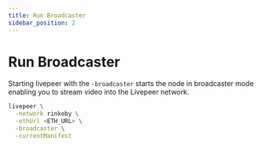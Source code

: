 ```yaml
---
title: Run Broadcaster
sidebar_position: 2
---
```


# Run Broadcaster

Starting livepeer with the `-broadcaster` starts the node in broadcaster mode
enabling you to stream video into the Livepeer network.

```bash
livepeer \
  -network rinkeby \
  -ethUrl <ETH_URL> \
  -broadcaster \
  -currentManifest
```

